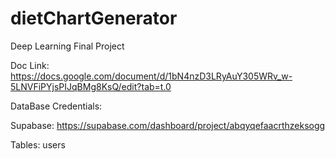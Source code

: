 # dietChartGenerator
Deep Learning Final Project

Doc Link: https://docs.google.com/document/d/1bN4nzD3LRyAuY305WRv_w-5LNVFiPYjsPIJqBMg8KsQ/edit?tab=t.0

DataBase Credentials:

Supabase: https://supabase.com/dashboard/project/abqyqefaacrthzeksogg

Tables: users